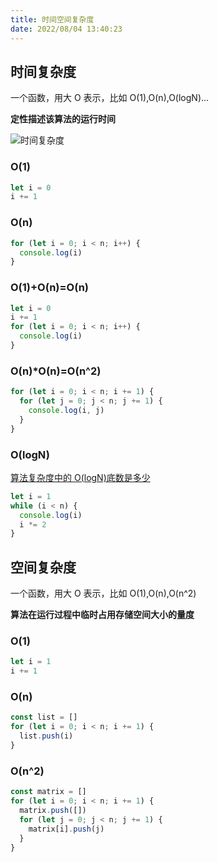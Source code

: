 ```yaml
---
title: 时间空间复杂度
date: 2022/08/04 13:40:23
---
```


## 时间复杂度

一个函数，用大 O 表示，比如 O(1),O(n),O(logN)...

**定性描述该算法的运行时间**

![时间复杂度](https://zfh-nanjing-bucket.oss-cn-nanjing.aliyuncs.com/blog-images/%E6%97%B6%E9%97%B4%E5%A4%8D%E6%9D%82%E5%BA%A6.png)

### O(1)

```js
let i = 0
i += 1
```

### O(n)

```js
for (let i = 0; i < n; i++) {
  console.log(i)
}
```

### O(1)+O(n)=O(n)

```js
let i = 0
i += 1
for (let i = 0; i < n; i++) {
  console.log(i)
}
```

### O(n)\*O(n)=O(n^2)

```js
for (let i = 0; i < n; i += 1) {
  for (let j = 0; j < n; j += 1) {
    console.log(i, j)
  }
}
```

### O(logN)

[算法复杂度中的 O(logN)底数是多少](https://www.jianshu.com/p/79c086583146)

```js
let i = 1
while (i < n) {
  console.log(i)
  i *= 2
}
```

## 空间复杂度

一个函数，用大 O 表示，比如 O(1),O(n),O(n^2)

**算法在运行过程中临时占用存储空间大小的量度**

### O(1)

```js
let i = 1
i += 1
```

### O(n)

```js
const list = []
for (let i = 0; i < n; i += 1) {
  list.push(i)
}
```

### O(n^2)

```js
const matrix = []
for (let i = 0; i < n; i += 1) {
  matrix.push([])
  for (let j = 0; j < n; j += 1) {
    matrix[i].push(j)
  }
}
```
